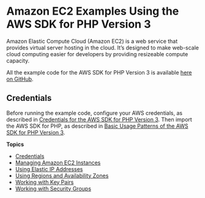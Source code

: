 # Amazon EC2 Examples Using the AWS SDK for PHP Version 3<a name="ec2-examples"></a>

Amazon Elastic Compute Cloud \(Amazon EC2\) is a web service that provides virtual server hosting in the cloud\. It’s designed to make web\-scale cloud computing easier for developers by providing resizeable compute capacity\.

All the example code for the AWS SDK for PHP Version 3 is available [here on GitHub](https://github.com/awsdocs/aws-doc-sdk-examples/tree/master/php/example_code)\.

## Credentials<a name="credentials"></a>

Before running the example code, configure your AWS credentials, as described in [Credentials for the AWS SDK for PHP Version 3](guide_credentials.md)\. Then import the AWS SDK for PHP, as described in [Basic Usage Patterns of the AWS SDK for PHP Version 3](getting-started_basic-usage.md)\.

**Topics**
+ [Credentials](#credentials)
+ [Managing Amazon EC2 Instances](ec2-examples-managing-instances.md)
+ [Using Elastic IP Addresses](ec2-examples-using-elastic-ip-addresses.md)
+ [Using Regions and Availability Zones](ec2-examples-using-regions-and-zones.md)
+ [Working with Key Pairs](ec2-examples-working-with-key-pairs.md)
+ [Working with Security Groups](ec2-examples-using-security-groups.md)